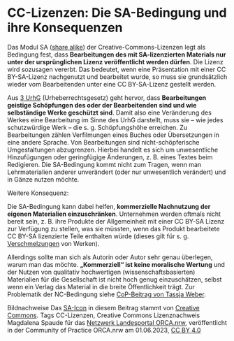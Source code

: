 # CC-Lizenzen: Die SA-Bedingung und ihre Konsequenzen
 
Das Modul SA ([share alike](https://creativecommons.org/licenses/by-sa/4.0/deed.de)) der Creative-Commons-Lizenzen legt als Bedingung fest, dass **Bearbeitungen des mit SA-lizenzierten Materials nur unter der ursprünglichen Lizenz veröffentlicht werden dürfen**.  Die Lizenz wird sozusagen vererbt. Das bedeutet, wenn eine Präsentation  mit einer CC BY-SA-Lizenz nachgenutzt und bearbeitet wurde, so muss sie  grundsätzlich wieder vom Bearbeitenden unter eine CC BY-SA-Lizenz  gestellt werden.
 
Aus [ 3 UrhG](https://www.gesetze-im-internet.de/urhg/__3.html) (Urheberrechtsgesetz) geht hervor, dass **Bearbeitungen geistige Schöpfungen des oder der Bearbeitenden sind und wie selbständige Werke geschützt sind**.  Damit also eine Veränderung des Werkes eine Bearbeitung im Sinne des  UrhG darstellt, muss sie – wie jedes schutzwürdige Werk – die s. g.  Schöpfungshöhe erreichen. Zu Bearbeitungen zählen Verfilmungen eines  Buches oder Übersetzungen in eine andere Sprache. Von Bearbeitungen sind  nicht-schöpferische Umgestaltungen abzugrenzen. Hierbei handelt es sich  um unwesentliche Hinzufügungen oder geringfügige Änderungen, z. B.  eines Textes beim Redigieren. Die SA-Bedingung kommt nicht zum Tragen,  wenn man Lehrmaterialien anderer unverändert (oder nur unwesentlich  verändert) und in Gänze nutzen möchte.
 
Weitere Konsequenz:
 
Die SA-Bedingung kann dabei helfen, **kommerzielle Nachnutzung der eigenen Materialien einzuschränken**.  Unternehmen werden oftmals nicht bereit sein, z. B. ihre Produkte der  Allgemeinheit mit einer CC BY-SA Lizenz zur Verfügung zu stellen, was  sie müssten, wenn das Produkt bearbeitete CC BY-SA lizenzierte Teile  enthalten würde (dieses gilt für s. g. [Verschmelzungen](https://irights.info/artikel/kombinieren-bearbeiten-remixen-oer-richtig-verwenden/28560) von Werken).
 
Allerdings sollte man sich als Autorin oder Autor sehr genau überlegen, warum man das möchte. **„Kommerziell“ ist keine moralische Wertung**  und der Nutzen von qualitativ hochwertigen (wissenschaftsbasierten)  Materialien für die Gesellschaft ist nicht hoch genug einzuschätzen,  selbst wenn ein Verlag das Material in die breite Öffentlichkeit trägt.  Zur Problematik der NC-Bedingung siehe [CoP-Beitrag von Tassja Weber](https://community.orca.nrw/content/perma?id=79379).
 
Bildnachweise
Das [SA-Icon](https://mirrors.creativecommons.org/presskit/icons/sa.xlarge.png) in diesem Beitrag stammt von [Creative Commons](https://creativecommons.org/about/downloads/).
Tags
CC-Lizenzen, Creative Commons
Lizenznachweis
Magdalena Spaude für das <a href="http://www.orca.nrw/ueber-uns/netzwerk" target="_blank">Netzwerk Landesportal ORCA.nrw</a>, veröffentlicht in der Community of Practice ORCA.nrw am 01.06.2023, <a href="https://creativecommons.org/licenses/by/4.0/" target="_blank">CC BY 4.0</a>
